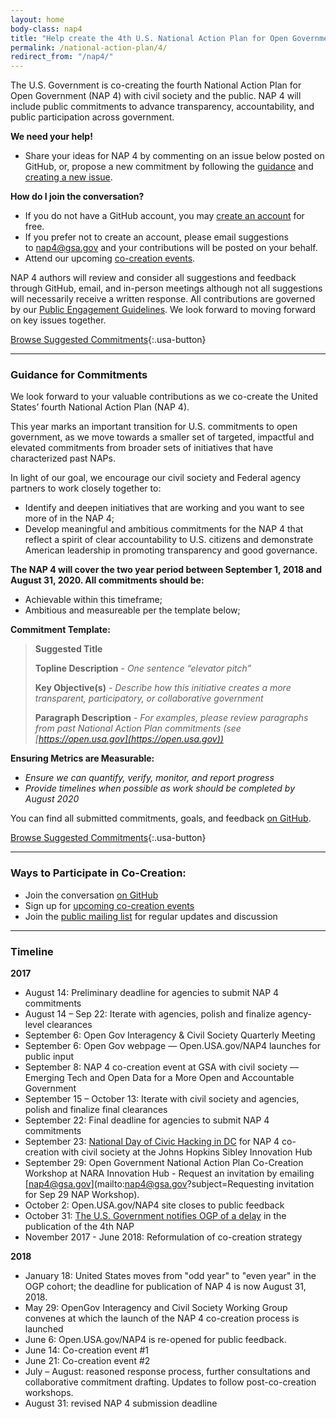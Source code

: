 ```yaml
---
layout: home
body-class: nap4
title: "Help create the 4th U.S. National Action Plan for Open Government"
permalink: /national-action-plan/4/
redirect_from: "/nap4/"
---
```


The U.S. Government is co-creating the fourth National Action Plan for Open Government (NAP 4) with civil society and the public. NAP 4 will include public commitments to advance transparency, accountability, and public participation across government. 

**We need your help!** 

* Share your ideas for NAP 4 by commenting on an issue below posted on GitHub, or, propose a new commitment by following the [guidance](#guidance-for-commitments) and [creating a new issue](https://github.com/GSA/participate-nap4/issues/new).

**How do I join the conversation?**

* If you do not have a GitHub account, you may [create an account](https://github.com/join) for free.
* If you prefer not to create an account, please email suggestions to [nap4@gsa.gov](mailt:nap4@gsa.gov) and your contributions will be posted on your behalf.
* Attend our upcoming [co-creation events](https://nap4workshop.eventbrite.com/). 

NAP 4 authors will review and consider all suggestions and feedback through GitHub, email, and in-person meetings although not all suggestions will necessarily receive a written response. All contributions are governed by our [Public Engagement Guidelines](/about/#public-engagement-guidelines). We look forward to moving forward on key issues together.

[Browse Suggested Commitments](https://github.com/GSA/participate-nap4/issues){:.usa-button} 

---

### Guidance for Commitments
We look forward to your valuable contributions as we co-create the United States’ fourth National Action Plan (NAP 4). 

This year marks an important transition for U.S. commitments to open government, as we move towards a smaller set of targeted, impactful and elevated commitments from broader sets of initiatives that have characterized past NAPs. 

In light of our goal, we encourage our civil society and Federal agency partners to work closely together to:

* Identify and deepen initiatives that are working and you want to see more of in the NAP 4;
* Develop meaningful and ambitious commitments for the NAP 4 that reflect a spirit of clear accountability to U.S. citizens and demonstrate American leadership in promoting transparency and good governance.

**The NAP 4 will cover the two year period between September 1, 2018 and August 31, 2020. All commitments should be:**

* Achievable within this timeframe;
* Ambitious and measureable per the template below;

**Commitment Template:**

> **Suggested Title**
> 
> **Topline Description** - *One sentence “elevator pitch”*
> 
> **Key Objective(s)** - *Describe how this initiative creates a more transparent, participatory, or collaborative government*
> 
> **Paragraph Description** - *For examples, please review paragraphs from past National Action Plan commitments (see [https://open.usa.gov](https://open.usa.gov))*

**Ensuring Metrics are Measurable:**

* *Ensure we can quantify, verify, monitor, and report progress*
* *Provide timelines when possible as work should be completed by August 2020*
 
You can find all submitted commitments, goals, and feedback [on GitHub](https://github.com/GSA/participate-nap4/issues).

[Browse Suggested Commitments](https://github.com/GSA/participate-nap4/issues){:.usa-button} 

---

### Ways to Participate in Co-Creation: 
* Join the conversation [on GitHub](https://github.com/GSA/participate-nap4/issues)
* Sign up for [upcoming co-creation events](https://nap4workshop.eventbrite.com/) 
* Join the [public mailing list](https://groups.google.com/d/forum/us-open-government) for regular updates and discussion

---

### Timeline

**2017**
* August 14: Preliminary deadline for agencies to submit NAP 4 commitments
* August 14 – Sep 22: Iterate with agencies, polish and finalize agency-level clearances
* September 6: Open Gov Interagency & Civil Society Quarterly Meeting
* September 6: Open Gov webpage — Open.USA.gov/NAP4 launches for public input
* September 8: NAP 4 co-creation event at GSA with civil society — Emerging Tech and Open Data for a More Open and Accountable Government
* September 15 – October 13: Iterate with civil society and agencies, polish and finalize final clearances
* September 22: Final deadline for agencies to submit NAP 4 commitments
* September 23: [National Day of Civic Hacking in DC](https://www.data.gov/event/national-day-civic-hacking/) for NAP 4 co-creation with civil society at the Johns Hopkins Sibley Innovation Hub
* September 29: Open Government National Action Plan Co-Creation Workshop at NARA Innovation Hub - Request an invitation by emailing [nap4@gsa.gov](mailto:nap4@gsa.gov?subject=Requesting invitation for Sep 29 NAP Workshop).
* October 2: Open.USA.gov/NAP4 site closes to public feedback
* October 31: [The U.S. Government notifies OGP of a delay](/national-action-plan/4/delay-letter) in the publication of the 4th NAP
* November 2017 - June 2018: Reformulation of co-creation strategy

**2018**
* January 18: United States moves from "odd year" to "even year" in the OGP cohort; the deadline for publication of NAP 4 is now August 31, 2018. 
* May 29: OpenGov Interagency and Civil Society Working Group convenes at which the launch of the NAP 4 co-creation process is launched
* June 6: Open.USA.gov/NAP4 is re-opened for public feedback.
* June 14: Co-creation event #1
* June 21: Co-creation event #2
* July – August: reasoned response process, further consultations and collaborative commitment drafting. Updates to follow post-co-creation workshops.
* August 31: revised NAP 4 submission deadline

